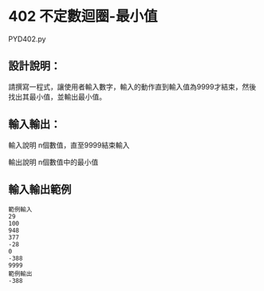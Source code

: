 # 402 不定數迴圈-最小值
PYD402.py
## 設計說明：
請撰寫一程式，讓使用者輸入數字，輸入的動作直到輸入值為9999才結束，然後找出其最小值，並輸出最小值。

## 輸入輸出：
輸入說明
n個數值，直至9999結束輸入

輸出說明
n個數值中的最小值

## 輸入輸出範例
```
範例輸入
29
100
948
377
-28
0
-388
9999
範例輸出
-388
```
